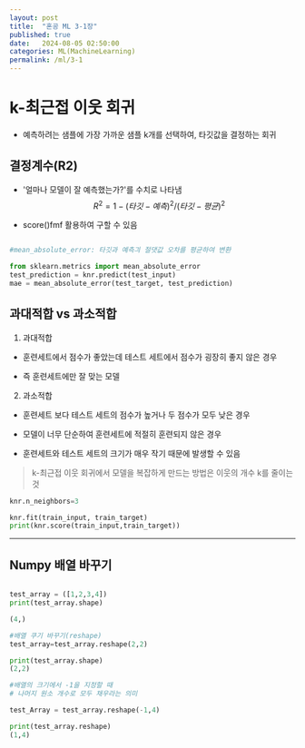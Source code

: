 ```yaml
---
layout: post
title:  "혼공 ML 3-1장"
published: true
date:   2024-08-05 02:50:00
categories: ML(MachineLearning)
permalink: /ml/3-1
---
```


# k-최근접 이웃 회귀
- 예측하려는 샘플에 가장 가까운 샘플 k개를 선택하여, 타깃값을 결정하는 회귀

## 결정계수(R2)

- '얼마나 모델이 잘 예측했는가?'를 수치로 나타냄
$$
R^2 = 1-(타깃 - 예측)^2/(타깃-평균)^2
$$

- score()fmf 활용하여 구할 수 있음

```python

#mean_absolute_error: 타깃과 예측긔 절댓값 오차를 평균하여 변환

from sklearn.metrics import mean_absolute_error
test_prediction = knr.predict(test_input)
mae = mean_absolute_error(test_target, test_prediction)
```

## 과대적합 vs 과소적합

1. 과대적합
- 훈련세트에서 점수가 좋았는데 테스트 세트에서 점수가 굉장히 좋지 않은 경우   

- 즉 훈련세트에만 잘 맞는 모델

2. 과소적합
- 훈련세트 보다 테스트 세트의 점수가 높거나 두 점수가 모두 낮은 경우   

- 모델이 너무 단순하여 훈련세트에 적절히 훈련되지 않은 경우

- 훈련세트와 테스트 세트의 크기가 매우 작기 때문에 발생할 수 있음

> k-최근접 이웃 회귀에서 모델을 복잡하게 만드는 방법은 이웃의 개수 k를 줄이는 것

```python
knr.n_neighbors=3

knr.fit(train_input, train_target)
print(knr.score(train_input,train_target))
```

---
## Numpy 배열 바꾸기

```python

test_array = ([1,2,3,4])
print(test_array.shape)

(4,)

#배열 쿠기 바꾸기(reshape)
test_array=test_array.reshape(2,2)

print(test_array.shape)
(2,2)

#배열의 크기에서 -1을 지정할 때
# 나머지 원소 개수로 모두 채우라는 의미

test_Array = test_array.reshape(-1,4)

print(test_array.reshape)
(1,4)
```